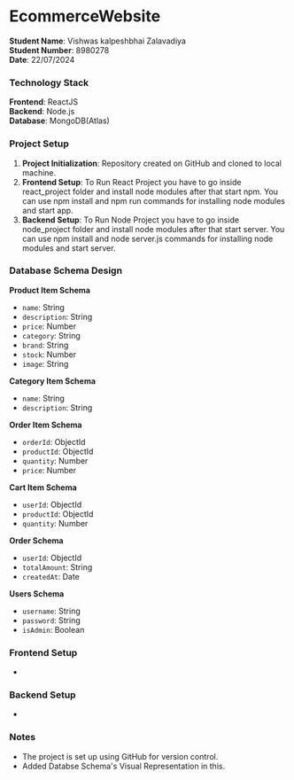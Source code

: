 # EcommerceWebsite

**Student Name**: Vishwas kalpeshbhai Zalavadiya  
**Student Number**: 8980278  
**Date**: 22/07/2024

### Technology Stack

**Frontend**: ReactJS  
**Backend**: Node.js  
**Database**: MongoDB(Atlas)

### Project Setup

1. **Project Initialization**: Repository created on GitHub and cloned to local machine.
2. **Frontend Setup**: To Run React Project you have to go inside react_project folder and install node modules after that start npm. You can use npm install and npm run commands for installing node modules and start app.
3. **Backend Setup**: To Run Node Project you have to go inside node_project folder and install node modules after that start server. You can use npm install and node server.js commands for installing node modules and start server.

### Database Schema Design

**Product Item Schema**

- `name`: String
- `description`: String
- `price`: Number
- `category`: String
- `brand`: String
- `stock`: Number
- `image`: String

**Category Item Schema**

- `name`: String
- `description`: String

**Order Item Schema**

- `orderId`: ObjectId
- `productId`: ObjectId
- `quantity`: Number
- `price`: Number

**Cart Item Schema**

- `userId`: ObjectId
- `productId`: ObjectId
- `quantity`: Number

**Order Schema**

- `userId`: ObjectId
- `totalAmount`: String
- `createdAt`: Date

**Users Schema**

- `username`: String
- `password`: String
- `isAdmin`: Boolean

### Frontend Setup
- 

### Backend Setup
- 

### Notes

- The project is set up using GitHub for version control.
- Added Databse Schema's Visual Representation in this.
